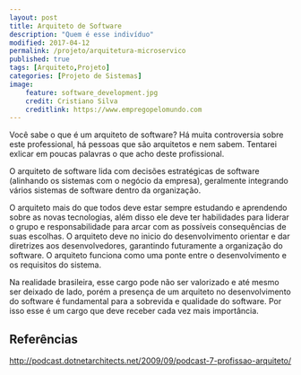 ```yaml
---
layout: post
title: Arquiteto de Software
description: "Quem é esse indivíduo"
modified: 2017-04-12
permalink: /projeto/arquitetura-microservico
published: true
tags: [Arquiteto,Projeto]
categories: [Projeto de Sistemas]
image:
    feature: software_development.jpg
    credit: Cristiano Silva 
    creditlink: https://www.empregopelomundo.com
---
```


Você sabe o que é um arquiteto de software? Há muita controversia sobre este professional, há pessoas que são arquitetos e nem sabem. Tentarei exlicar em poucas palavras o que acho deste profissional.

<!-- more -->

O arquiteto de software lida com decisões estratégicas de software (alinhando os sistemas com o negócio da empresa), geralmente integrando vários sistemas de software dentro da organização.

O arquiteto mais do que todos deve estar sempre estudando e aprendendo sobre as novas tecnologias, além disso ele deve ter habilidades para liderar o grupo e responsabilidade para arcar com as possíveis consequências de suas escolhas. O arquiteto deve no inicio do desenvolvimento orientar e dar diretrizes aos desenvolvedores, garantindo futuramente a organização do software. O arquiteto funciona como uma ponte entre o desenvolvimento e os requisitos do sistema.

Na realidade brasileira, esse cargo pode não ser valorizado e até mesmo ser deixado de lado, porém a presença de um arquiteto no desenvolvimento do software é fundamental para a sobrevida e qualidade do software. Por isso esse é um cargo que deve receber cada vez mais importância.

## Referências

http://podcast.dotnetarchitects.net/2009/09/podcast-7-profissao-arquiteto/